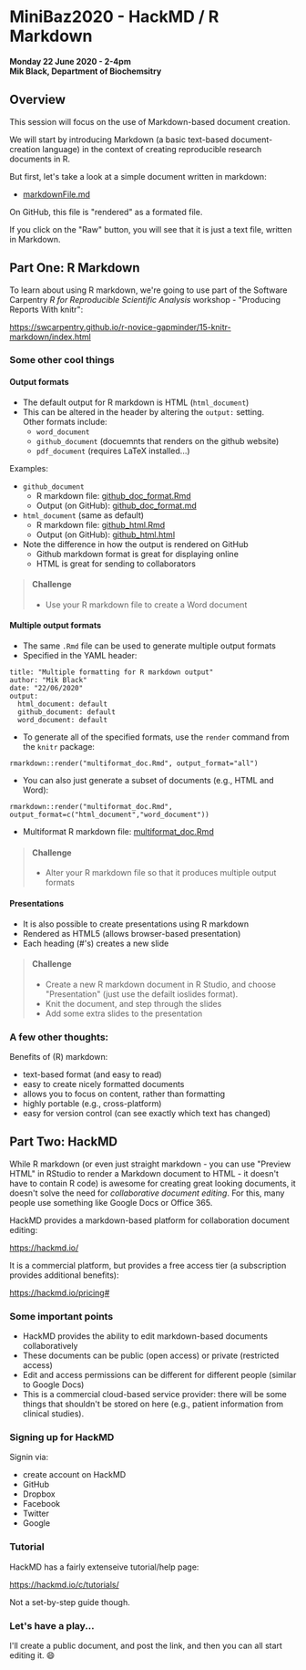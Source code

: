 # MiniBaz2020 - HackMD / R Markdown

**Monday 22 June 2020 - 2-4pm**<BR>
**Mik Black, Department of Biochemsitry**

## Overview

This session will focus on the use of Markdown-based document creation.

We will start by introducing Markdown (a basic text-based document-creation language) 
in the context of creating reproducible research documents in R.

But first, let's take a look at a simple document written in markdown:

 * [markdownFile.md](https://github.com/mikblack/MiniBaz2020-HackMD/blob/master/markdownFile.md)

On GitHub, this file is "rendered" as a formated file.

If you click on the "Raw" button, you will see that it is just a text file,
written in Markdown.

## Part One: R Markdown

To learn about using R markdown, we're going to use part of the Software Carpentry 
*R for Reproducible Scientific Analysis* workshop - "Producing Reports With knitr":

https://swcarpentry.github.io/r-novice-gapminder/15-knitr-markdown/index.html

### Some other cool things

#### Output formats

 - The default output for R markdown is HTML (`html_document`) 
 - This can be altered in the header by altering the `output:` setting.  
   Other formats include:
    - `word_document`
    - `github_document` (docuemnts that renders on the github website)
    - `pdf_document` (requires LaTeX installed...)

Examples:

 - `github_document`
    - R markdown file: [github_doc_format.Rmd](https://github.com/mikblack/MiniBaz2020-HackMD/blob/master/github_doc_format.Rmd)
    - Output (on GitHub): [github_doc_format.md](https://github.com/mikblack/MiniBaz2020-HackMD/blob/master/github_doc_format.md)
 - `html_document` (same as default)
     - R markdown file: [github_html.Rmd](https://github.com/mikblack/MiniBaz2020-HackMD/blob/master/github_html.Rmd)
     - Output (on GitHub): [github_html.html](https://github.com/mikblack/MiniBaz2020-HackMD/blob/master/github_html.html)
 - Note the difference in how the output is rendered on GitHub
     - Github markdown format is great for displaying online
     - HTML is great for sending to collaborators

> #### Challenge
> - Use your R markdown file to create a Word document

#### Multiple output formats
 
 - The same `.Rmd` file can be used to generate multiple output formats
 - Specified in the YAML header:
```
title: "Multiple formatting for R markdown output"
author: "Mik Black"
date: "22/06/2020"
output: 
  html_document: default
  github_document: default
  word_document: default
```
 - To generate all of the specified formats, use the `render` command from the `knitr` package:
```
rmarkdown::render("multiformat_doc.Rmd", output_format="all")
```
 - You can also just generate a subset of documents (e.g., HTML and Word):
```
rmarkdown::render("multiformat_doc.Rmd", output_format=c("html_document","word_document")) 
```
 - Multiformat R markdown file: [multiformat_doc.Rmd](https://github.com/mikblack/MiniBaz2020-HackMD/blob/master/multiformat_doc.Rmd)

> #### Challenge
> - Alter your R markdown file so that it produces multiple output formats

#### Presentations

 - It is also possible to create presentations using R markdown
 - Rendered as HTML5 (allows browser-based presentation)
 - Each heading (#'s) creates a new slide

> #### Challenge
> - Create a new R markdown document in R Studio, and choose "Presentation" (just use the defailt ioslides format).
> - Knit the document, and step through the slides
> - Add some extra slides to the presentation

### A few other thoughts:

Benefits of (R) markdown: 

 - text-based format (and easy to read)
 - easy to create nicely formatted documents
 - allows you to focus on content, rather than formatting
 - highly portable (e.g., cross-platform)
 - easy for version control (can see exactly which text has changed)

## Part Two: HackMD

While R markdown (or even just straight markdown - you can use "Preview HTML" in RStudio
to render a Markdown document to HTML - it doesn't have to contain R code) is awesome for
creating great looking documents, it doesn't solve the need for *collaborative document editing*.
For this, many people use something like Google Docs or Office 365.

HackMD provides a markdown-based platform for collaboration document editing:

https://hackmd.io/

It is a commercial platform, but provides a free access tier (a subscription provides
additional benefits):

https://hackmd.io/pricing#

### Some important points

 - HackMD provides the ability to edit markdown-based documents collaboratively
 - These documents can be public (open access) or private (restricted access)
 - Edit and access permissions can be different for different people (similar to Google Docs)
 - This is a commercial cloud-based service provider: there will be some things that shouldn't be stored on here (e.g., patient information from clinical studies).

### Signing up for HackMD

Signin via:
 - create account on HackMD
 - GitHub 
 - Dropbox 
 - Facebook
 - Twitter
 - Google

### Tutorial

HackMD has a fairly extenseive tutorial/help page:

https://hackmd.io/c/tutorials/

Not a set-by-step guide though.

### Let's have a play...

I'll create a public document, and post the link, and then you can all start editing it. :smile:

